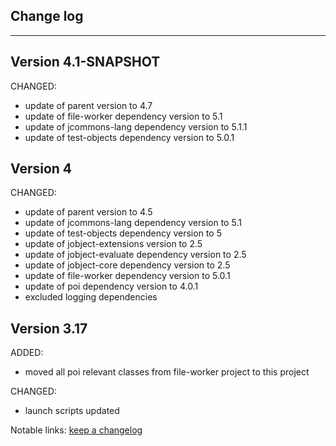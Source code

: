 ## Change log
----------------------

Version 4.1-SNAPSHOT
-------------

CHANGED:

- update of parent version to 4.7
- update of file-worker dependency version to 5.1
- update of jcommons-lang dependency version to 5.1.1
- update of test-objects dependency version to 5.0.1

Version 4
-------------

CHANGED:

- update of parent version to 4.5
- update of jcommons-lang dependency version to 5.1
- update of test-objects dependency version to 5
- update of jobject-extensions version to 2.5
- update of jobject-evaluate dependency version to 2.5
- update of jobject-core dependency version to 2.5
- update of file-worker dependency version to 5.0.1
- update of poi dependency version to 4.0.1
- excluded logging dependencies

Version 3.17
-------------

ADDED:
 
- moved all poi relevant classes from file-worker project to this project

CHANGED:

- launch scripts updated

Notable links:
[keep a changelog](http://keepachangelog.com/en/1.0.0/)
